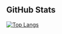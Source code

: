 ## **GitHub Stats**
[![Top Langs](https://github-readme-stats.vercel.app/api/top-langs/?username=mkn96&layout=compact)](https://github.com/mkn96/github-readme-stats)
